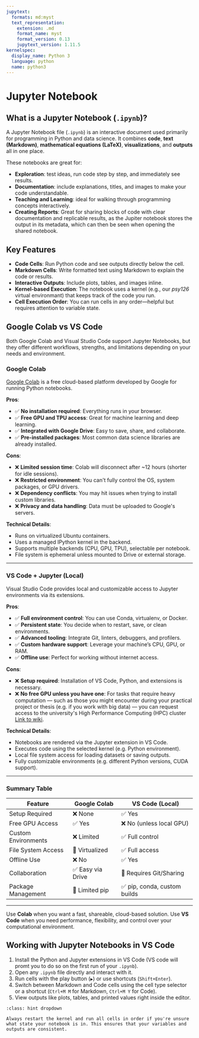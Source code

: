 ```yaml
---
jupytext:
  formats: md:myst
  text_representation:
    extension: .md
    format_name: myst
    format_version: 0.13
    jupytext_version: 1.11.5
kernelspec:
  display_name: Python 3
  language: python
  name: python3
---
```


# Jupyter Notebook

## What is a Jupyter Notebook (`.ipynb`)?

A Jupyter Notebook file (`.ipynb`) is an interactive document used primarily for programming in Python and data science. It combines **code**, **text (Markdown)**, **mathematical equations (LaTeX)**, **visualizations**, and **outputs** all in one place.

These notebooks are great for:
- **Exploration**: test ideas, run code step by step, and immediately see results.
- **Documentation**: include explanations, titles, and images to make your code understandable.
- **Teaching and Learning**: ideal for walking through programming concepts interactively.
- **Creating Reports**: Great for sharing blocks of code with clear documentation and replicable results, as the Jupiter notebook stores the output in its metadata, which can then be seen when opening the shared notebook.

## Key Features

- **Code Cells**: Run Python code and see outputs directly below the cell.
- **Markdown Cells**: Write formatted text using Markdown to explain the code or results.
- **Interactive Outputs**: Include plots, tables, and images inline.
- **Kernel-based Execution**: The notebook uses a kernel (e.g., our *psy126* virtual environmant) that keeps track of the code you run. 
- **Cell Execution Order**: You can run cells in any order—helpful but requires attention to variable state.

## Google Colab vs VS Code

Both Google Colab and Visual Studio Code support Jupyter Notebooks, but they offer different workflows, strengths, and limitations depending on your needs and environment.

### Google Colab

[Google Colab](https://colab.research.google.com/) is a free cloud-based platform developed by Google for running Python notebooks.

**Pros**:
- ✅ **No installation required**: Everything runs in your browser.
- ✅ **Free GPU and TPU access**: Great for machine learning and deep learning.
- ✅ **Integrated with Google Drive**: Easy to save, share, and collaborate.
- ✅ **Pre-installed packages**: Most common data science libraries are already installed.

**Cons**:
- ❌ **Limited session time**: Colab will disconnect after ~12 hours (shorter for idle sessions).
- ❌ **Restricted environment**: You can't fully control the OS, system packages, or GPU drivers.
- ❌ **Dependency conflicts**: You may hit issues when trying to install custom libraries.
- ❌ **Privacy and data handling**: Data must be uploaded to Google's servers.

**Technical Details**:
- Runs on virtualized Ubuntu containers.
- Uses a managed IPython kernel in the backend.
- Supports multiple backends (CPU, GPU, TPU), selectable per notebook.
- File system is ephemeral unless mounted to Drive or external storage.

---

### VS Code + Jupyter (Local)

Visual Studio Code provides local and customizable access to Jupyter environments via its extensions.

**Pros**:
- ✅ **Full environment control**: You can use Conda, virtualenv, or Docker.
- ✅ **Persistent state**: You decide when to restart, save, or clean environments.
- ✅ **Advanced tooling**: Integrate Git, linters, debuggers, and profilers.
- ✅ **Custom hardware support**: Leverage your machine’s CPU, GPU, or RAM.
- ✅ **Offline use**: Perfect for working without internet access.

**Cons**:
- ❌ **Setup required**: Installation of VS Code, Python, and extensions is necessary.
- ❌ **No free GPU unless you have one**: For tasks that require heavy computation — such as those you might encounter during your practical project or thesis (e.g. if you work with big data) — you can request access to the university's High Performance Computing (HPC) cluster [Link to wiki](https://hpcwiki.uol.de/).

**Technical Details**:
- Notebooks are rendered via the Jupyter extension in VS Code.
- Executes code using the selected kernel (e.g. Python environment).
- Local file system access for loading datasets or saving outputs.
- Fully customizable environments (e.g. different Python versions, CUDA support).

---

### Summary Table

| Feature                | Google Colab         | VS Code (Local)            |
|------------------------|----------------------|-----------------------------|
| Setup Required         | ❌ None              | ✅ Yes                      |
| Free GPU Access        | ✅ Yes               | ❌ No (unless local GPU)    |
| Custom Environments    | ❌ Limited           | ✅ Full control             |
| File System Access     | 🔸 Virtualized       | ✅ Full access              |
| Offline Use            | ❌ No                | ✅ Yes                      |
| Collaboration          | ✅ Easy via Drive    | 🔸 Requires Git/Sharing     |
| Package Management     | 🔸 Limited pip       | ✅ pip, conda, custom builds|

---

Use **Colab** when you want a fast, shareable, cloud-based solution. Use **VS Code** when you need performance, flexibility, and control over your computational environment.

## Working with Jupyter Notebooks in VS Code

1. Install the Python and Jupyter extensions in VS Code (VS code will promt you to do so on the first run of your `.ipynb`).
2. Open any `.ipynb` file directly and interact with it.
3. Run cells with the play button (`▶️`) or use shortcuts (`Shift+Enter`).
4. Switch between Markdown and Code cells using the cell type selector or a shortcut (`Ctrl+M M` for Markdown, `Ctrl+M Y` for Code).
5. View outputs like plots, tables, and printed values right inside the editor.

```{admonition} Tip for Beginners
:class: hint dropdown

Always restart the kernel and run all cells in order if you're unsure what state your notebook is in. This ensures that your variables and outputs are consistent.
```


